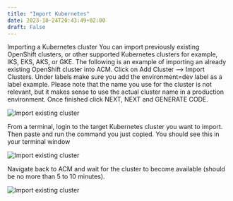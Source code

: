 ```yaml
---
title: "Import Kubernetes"
date: 2023-10-24T20:43:49+02:00
draft: False
---
```


Importing a Kubernetes cluster
You can import previously existing OpenShift clusters, or other supported Kubernetes clusters
for example, IKS, EKS, AKS, or GKE. The following is an example of importing an already
existing OpenShift cluster into ACM.
Click on Add Cluster --> Import Clusters. Under labels make sure you add the
environment=dev label as a label example.
Please note that the name you use for the cluster is not relevant, but it makes sense to
use the actual cluster name in a production environment. Once finished click NEXT, NEXT
and GENERATE CODE.

![Import existing cluster](/appendix_1.png)

From a terminal, login to the target Kubernetes cluster you want to import. Then paste and run
the command you just copied.
You should see this in your terminal window

![Import existing cluster](/appendix_2.png)

Navigate back to ACM and wait for the cluster to become available (should be no more than 5 to
10 minutes).

![Import existing cluster](/appendix_3.png)